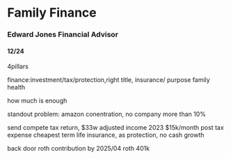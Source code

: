 # Family Finance

### Edward Jones Financial Advisor

#### 12/24

4pillars

finance:investment/tax/protection,right title, insurance/ purpose family health

how much is enough

standout problem: amazon conentration, no company more than 10%

send compete tax return, $33w adjusted income 2023 $15k/month post tax expense cheapest term life insurance, as protection, no cash growth

back door roth contribution by 2025/04 roth 401k



